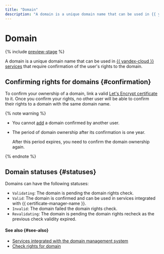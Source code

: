 ```yaml
---
title: "Domain"
description: "A domain is a unique domain name that can be used in {{ yandex-cloud }} services that require confirmation of the user's rights to the domain."
---
```


# Domain

{% include [preview-stage](../../../_includes/certificate-manager/preview-stage.md) %}

A domain is a unique domain name that can be used in [{{ yandex-cloud }} services](services.md) that require confirmation of the user's rights to the domain.

## Confirming rights for domains {#confirmation}

To confirm your ownership of a domain, link a valid [Let's Encrypt certificate](../managed-certificate.md) to it. Once you confirm your rights, no other user will be able to confirm their rights to a domain with the same domain name.

{% note warning %}

* You cannot [add](../../operations/domain/domain-create.md) a domain confirmed by another user.
* The period of domain ownership after its confirmation is one year.

   After this period expires, you need to confirm the domain ownership again.

{% endnote %}

## Domain statuses {#statuses}

Domains can have the following statuses:
* `Validating`: The domain is pending the domain rights check.
* `Valid`: The domain is confirmed and can be used in services integrated with {{ certificate-manager-name }}.
* `Invalid`: The domain failed the domain rights check.
* `Revalidating`: The domain is pending the domain rights recheck as the previous check validity expired.

#### See also {#see-also}

- [Services integrated with the domain management system](services.md)
- [Check rights for domain](../challenges.md)
